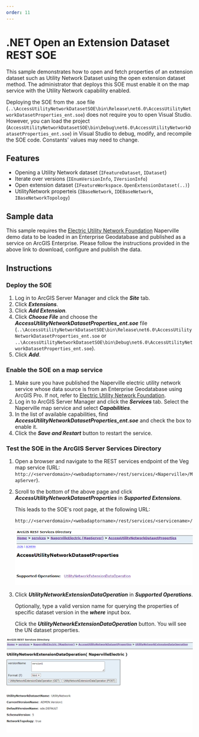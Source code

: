 ```yaml
---
order: 11
---
```


# .NET Open an Extension Dataset REST SOE

This sample demonstrates how to open and fetch properties of an extension dataset such as Utility Network Dataset using the open extension dataset method. The administrator that deploys this SOE must enable it on the map service with the Utility Network capability enabled.

Deploying the SOE from the .soe file (`..\AccessUtilityNetworkDatasetSOE\bin\Release\net6.0\AccessUtilityNetworkDatasetProperties_ent.soe`) does not require you to open Visual Studio. However, you can load the project (`AccessUtilityNetworkDatasetSOE\bin\Debug\net6.0\AccessUtilityNetworkDatasetProperties_ent.soe`) in Visual Studio to debug, modify, and recompile the SOE code. Constants' values may need to change. 


## Features
  * Opening a Utility Network dataset (`IFeatureDataset`, `IDataset`)
  * Iterate over versions (`IEnumVersionInfo`, `IVersionInfo`)
  * Open extension dataset (`IFeatureWorkspace.OpenExtensionDataset(..)`)
  * UtilityNetwork properteis (`IBaseNetwork`, `IDEBaseNetwork`, `IBaseNetworkTopology`)



## Sample data
This sample requires the [Electric Utility Network Foundation](https://doc.arcgis.com/en/arcgis-solutions/latest/reference/use-electric-utility-network-foundation.htm) Naperville demo data to be loaded in an Enterprise Geodatabase and published as a service on ArcGIS Enterprise. Please follow the instructions provided in the above link to download, configure and publish the data.


## Instructions

### Deploy the SOE

1. Log in to ArcGIS Server Manager and click the ***Site*** tab.
2. Click ***Extensions***.
3. Click ***Add Extension***.
4. Click ***Choose File*** and choose the ***AccessUtilityNetworkDatasetProperties_ent.soe*** file (`..\AccessUtilityNetworkDatasetSOE\bin\Release\net6.0\AccessUtilityNetworkDatasetProperties_ent.soe` or `..\AccessUtilityNetworkDatasetSOE\bin\Debug\net6.0\AccessUtilityNetworkDatasetProperties_ent.soe`).
5. Click ***Add***.

### Enable the SOE on a map service

1. Make sure you have published the Naperville electric utility network service whose data source is from an Enterprise Geodatabase using ArcGIS Pro. If not, refer to [Electric Utility Network Foundation](https://doc.arcgis.com/en/arcgis-solutions/latest/reference/use-electric-utility-network-foundation.htm).
2. Log in to ArcGIS Server Manager and click the ***Services*** tab. Select the Naperville map service and select ***Capabilities***.
3. In the list of available capabilities, find ***AccessUtilityNetworkDatasetProperties_ent.soe*** and check the box to enable it.
4. Click the ***Save and Restart*** button to restart the service.

### Test the SOE in the ArcGIS Server Services Directory

1. Open a browser and navigate to the REST services endpoint of the Veg map service (URL: `http://<serverdomain>/<webadaptorname>/rest/services/<Naperville>/MapServer`).
2. Scroll to the bottom of the above page and click ***AccessUtilityNetworkDatasetProperties*** in ***Supported Extensions***. 
   
   This leads to the SOE's root page, at the following URL:

   ```
   http://<serverdomain>/<webadaptorname>/rest/services/<servicename>/MapServer/exts/AccessUtilityNetworkDatasetProperties/UtilityNetworkExtensionDataOperation
   ``` 
  
   ![](../../../../images/netsp/AccessUtilityNetworkDataset1.png "UN Data access SOE sample")   
 

3. Click ***UtilityNetworkExtensionDataOperation*** in ***Supported Operations***. 

   Optionally, type a valid version name for querying the properties of specific dataset version in the ***where*** input box.
   
   Click the ***UtilityNetworkExtensionDataOperation*** button. You will see the UN dataset properties.

  ![](../../../../images/netsp/AccessUtilityNetworkDataset2.png "UN Data access SOE sample")